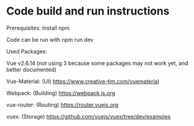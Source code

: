 # Code build and run instructions

Prerequisites: Install npm

Code can be run with npm run dev

Used Packages:

Vue v2.6.14 (not using 3 because some packages may not work yet, and better documented)

Vue-Material: (UI)
https://www.creative-tim.com/vuematerial

Webpack: (Building)
https://webpack.js.org

vue-router: (Routing)
https://router.vuejs.org

vuex: (Storage)
https://github.com/vuejs/vuex/tree/dev/examples
